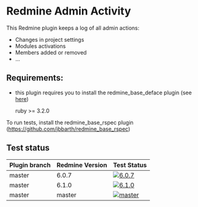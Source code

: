 Redmine Admin Activity
======================

This Redmine plugin keeps a log of all admin actions:

- Changes in project settings
- Modules activations
- Members added or removed
- ...

## Requirements:

* this plugin requires you to install the redmine_base_deface plugin (see [here](https://github.com/jbbarth/redmine_base_deface))

  ruby >= 3.2.0

To run tests, install the redmine_base_rspec plugin (https://github.com/jbbarth/redmine_base_rspec)

## Test status

| Plugin branch | Redmine Version | Test Status       |
|---------------|-----------------|-------------------|
| master        | 6.0.7           | [![6.0.7 ][1]][5] |
| master        | 6.1.0           | [![6.1.0][2]][5]  |
| master        | master          | [![master][4]][5] |

[1]: https://github.com/nanego/redmine_admin_activity/actions/workflows/6_0_7.yml/badge.svg
[2]: https://github.com/nanego/redmine_admin_activity/actions/workflows/6_1_0.yml/badge.svg
[4]: https://github.com/nanego/redmine_admin_activity/actions/workflows/master.yml/badge.svg
[5]: https://github.com/nanego/redmine_admin_activity/actions
